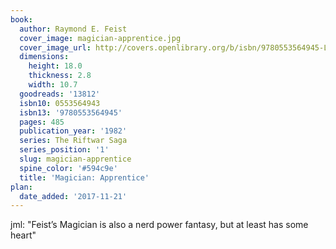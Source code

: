 ```yaml
---
book:
  author: Raymond E. Feist
  cover_image: magician-apprentice.jpg
  cover_image_url: http://covers.openlibrary.org/b/isbn/9780553564945-L.jpg
  dimensions:
    height: 18.0
    thickness: 2.8
    width: 10.7
  goodreads: '13812'
  isbn10: 0553564943
  isbn13: '9780553564945'
  pages: 485
  publication_year: '1982'
  series: The Riftwar Saga
  series_position: '1'
  slug: magician-apprentice
  spine_color: '#594c9e'
  title: 'Magician: Apprentice'
plan:
  date_added: '2017-11-21'
---
```


jml: "Feist’s Magician is also a nerd power fantasy, but at least has some heart"
